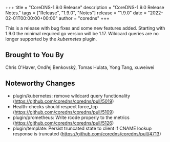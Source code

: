 +++
title = "CoreDNS-1.9.0 Release"
description = "CoreDNS-1.9.0 Release Notes."
tags = ["Release", "1.9.0", "Notes"]
release = "1.9.0"
date = "2022-02-01T00:00:00+00:00"
author = "coredns"
+++

This is a release with bug fixes and some new features added. Starting with 1.9.0
the minimal required go version will be 1.17.
Wildcard queries are no longer supported by the _kubernetes_ plugin.


## Brought to You By

Chris O'Haver,
Ondřej Benkovský,
Tomas Hulata,
Yong Tang,
xuweiwei

## Noteworthy Changes

* plugin/kubernetes: remove wildcard query functionality (https://github.com/coredns/coredns/pull/5019)
* Health-checks should respect force_tcp (https://github.com/coredns/coredns/pull/5109)
* plugin/prometheus: Write rcode properly to the metrics (https://github.com/coredns/coredns/pull/5126)
* plugin/template: Persist truncated state to client if CNAME lookup response is truncated (https://github.com/coredns/coredns/pull/4713)
